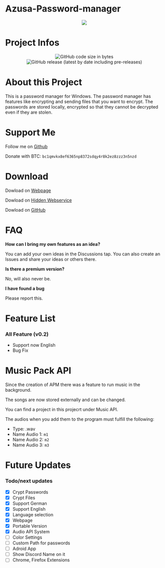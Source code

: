 # Azusa-Password-manager


<p align="center">
  <img src="https://cdn.discordapp.com/attachments/837987172342038569/840292698313457704/Title.png">
</p>

# Project Infos

<p align="center">
  <img alt="GitHub code size in bytes" src="https://img.shields.io/github/languages/code-size/Azusa-chxn/Azusa-Password-Manager?style=for-the-badge">
  <img alt="GitHub release (latest by date including pre-releases)" src="https://img.shields.io/github/v/release/Azusa-chxn/Azusa-Password-Manager?include_prereleases&style=for-the-badge">
</p>

# About this Project

This is a password manager for Windows. The password manager has features like encrypting and sending files that you want to encrypt.
The passwords are stored locally, encrypted so that they cannot be decrypted even if they are stolen.  

# Support Me

Follow me on [Github](https://github.com/Azusa-chxn)

Donate with BTC: `bc1qmvkx8ef6365np8372sdqy4r8k2ez8zzz3n5nzd`

# Download
Dowload on [Webpage](https://simp-to.me/)

Dowload on [Hidden Webservice](http://bth2wb6pdafancznin7ecrjcga27s7aebeuuvsjodbkqglkbmqwhc2ad.onion/) 

Dowload on [GitHub](http://bth2wb6pdafancznin7ecrjcga27s7aebeuuvsjodbkqglkbmqwhc2ad.onion/) 

# FAQ

**How can I bring my own features as an idea?**

You can add your own ideas in the Discussions tap. You can also create an Issues and share your ideas or others there.

**Is there a premium version?**

No, will also never be.

**I have found a bug**

Please report this.

# Feature List

### All Feature (v0.2)
* Support now English 
* Bug Fix


# Music Pack API

Since the creation of APM there was a feature to run music in the background. 

The songs are now stored externally and can be changed. 

You can find a project in this projecrt under Music API. 

The audios when you add them to the program must fulfill the following:

- Type: .wav
- Name Audio 1: `m1`
- Name Audio 2: `m2`
- Name Audio 3: `m3`



# Future Updates

### Todo/next updates
- [x] Crypt Passwords
- [x] Crypt Files
- [x] Support German
- [x] Support English
- [x] Language selection
- [x] Webpage
- [x] Portable Version
- [x] Audio API System
- [ ] Color Settings
- [ ] Custom Path for passwords
- [ ] Adroid App
- [ ] Show Discord Name on it
- [ ] Chrome, Firefox Extensions
